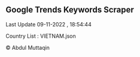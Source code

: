 

## Google Trends Keywords Scraper 
 
Last Update 09-11-2022 , 18:54:44

Country List :
VIETNAM.json



© Abdul Muttaqin 
